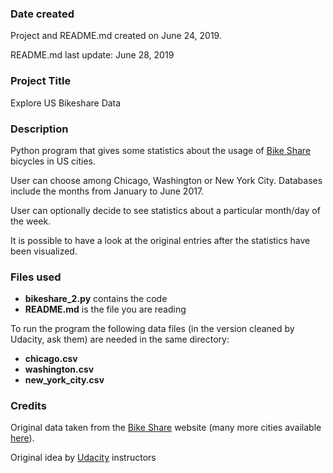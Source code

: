 ### Date created
Project and README.md created on June 24, 2019.

README.md last update: June 28, 2019

### Project Title
Explore US Bikeshare Data

### Description
Python program that gives some statistics about the usage of [Bike Share](https://www.bikeshare.com) bicycles in US cities.

User can choose among Chicago, Washington or New York City. Databases include the months from January to June 2017.

User can optionally decide to see statistics about a particular month/day of the week.

It is possible to have a look at the original entries after the statistics have been visualized.

### Files used
- __bikeshare_2.py__ contains the code
- __README.md__ is the file you are reading

To run the program the following data files (in the version cleaned by Udacity, ask them) are needed in the same directory:
- __chicago.csv__
- __washington.csv__
- __new_york_city.csv__


### Credits
Original data taken from the [Bike Share](https://www.bikeshare.com) website (many more cities available [here](https://www.bikeshare.com/data/)).

Original idea by [Udacity](https://www.udacity.com) instructors
